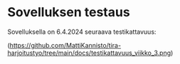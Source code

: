 # Sovelluksen testaus

Sovelluksella on 6.4.2024 seuraava testikattavuus:

(https://github.com/MattiKannisto/tira-harjoitustyo/tree/main/docs/testikattavuus_viikko_3.png)
